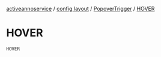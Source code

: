 [activeannoservice](../../index.md) / [config.layout](../index.md) / [PopoverTrigger](index.md) / [HOVER](./-h-o-v-e-r.md)

# HOVER

`HOVER`
